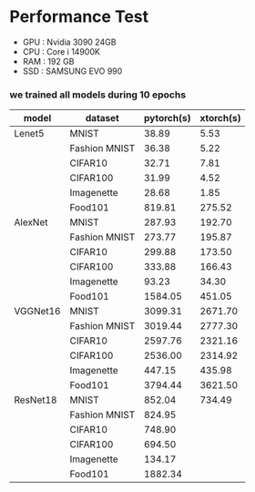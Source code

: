 # Performance Test

- GPU : Nvidia 3090 24GB
- CPU : Core i 14900K
- RAM : 192 GB
- SSD : SAMSUNG EVO 990

### we trained all models during 10 epochs

| model         | dataset           | pytorch(s) | xtorch(s) |
|---------------|-------------------|------------|-----------|
| Lenet5        | MNIST             | 38.89      | 5.53      |
|               | Fashion MNIST     | 36.38      | 5.22      |
|               | CIFAR10           | 32.71      | 7.81      |
|               | CIFAR100          | 31.99      | 4.52      |
|               | Imagenette        | 28.68      | 1.85      |
|               | Food101           | 819.81     | 275.52    |
| AlexNet       | MNIST             | 287.93     | 192.70    |
|               | Fashion MNIST     | 273.77     | 195.87    |
|               | CIFAR10           | 299.88     | 173.50    |
|               | CIFAR100          | 333.88     | 166.43    |
|               | Imagenette        | 93.23      | 34.30     |
|               | Food101           | 1584.05    | 451.05    |
| VGGNet16      | MNIST             | 3099.31    | 2671.70   |
|               | Fashion MNIST     | 3019.44    | 2777.30   |
|               | CIFAR10           | 2597.76    | 2321.16   |
|               | CIFAR100          | 2536.00    | 2314.92   |
|               | Imagenette        | 447.15     | 435.98    |
|               | Food101           | 3794.44    | 3621.50   |
| ResNet18      | MNIST             | 852.04     | 734.49    |
|               | Fashion MNIST     | 824.95     |           |
|               | CIFAR10           | 748.90     |           |
|               | CIFAR100          | 694.50     |           |
|               | Imagenette        | 134.17     |           |
|               | Food101           | 1882.34    |           |




